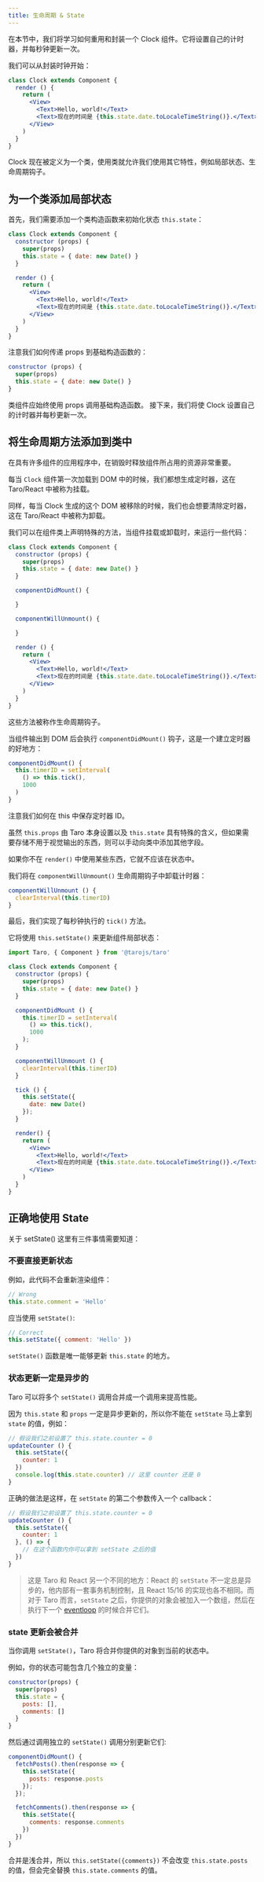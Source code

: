 ```yaml
---
title: 生命周期 & State
---
```


在本节中，我们将学习如何重用和封装一个 Clock 组件。它将设置自己的计时器，并每秒钟更新一次。

我们可以从封装时钟开始：

```jsx
class Clock extends Component {
  render () {
    return (
      <View>
        <Text>Hello, world!</Text>
        <Text>现在的时间是 {this.state.date.toLocaleTimeString()}.</Text>
      </View>
    )
  }
}
```

Clock 现在被定义为一个类，使用类就允许我们使用其它特性，例如局部状态、生命周期钩子。

## 为一个类添加局部状态

首先，我们需要添加一个类构造函数来初始化状态 `this.state`：

```jsx
class Clock extends Component {
  constructor (props) {
    super(props)
    this.state = { date: new Date() }
  }

  render () {
    return (
      <View>
        <Text>Hello, world!</Text>
        <Text>现在的时间是 {this.state.date.toLocaleTimeString()}.</Text>
      </View>
    )
  }
}
```

注意我们如何传递 props 到基础构造函数的：

```jsx
constructor (props) {
  super(props)
  this.state = { date: new Date() }
}
```

类组件应始终使用 props 调用基础构造函数。 接下来，我们将使 Clock 设置自己的计时器并每秒更新一次。

## 将生命周期方法添加到类中

在具有许多组件的应用程序中，在销毁时释放组件所占用的资源非常重要。

每当 `Clock` 组件第一次加载到 DOM 中的时候，我们都想生成定时器，这在 Taro/React 中被称为挂载。

同样，每当 Clock 生成的这个 DOM 被移除的时候，我们也会想要清除定时器，这在 Taro/React 中被称为卸载。

我们可以在组件类上声明特殊的方法，当组件挂载或卸载时，来运行一些代码：

```jsx
class Clock extends Component {
  constructor (props) {
    super(props)
    this.state = { date: new Date() }
  }

  componentDidMount() {

  }

  componentWillUnmount() {

  }

  render () {
    return (
      <View>
        <Text>Hello, world!</Text>
        <Text>现在的时间是 {this.state.date.toLocaleTimeString()}.</Text>
      </View>
    )
  }
}
```

这些方法被称作生命周期钩子。

当组件输出到 DOM 后会执行 `componentDidMount()` 钩子，这是一个建立定时器的好地方：

```jsx
componentDidMount() {
  this.timerID = setInterval(
    () => this.tick(),
    1000
  )
}
```

注意我们如何在 this 中保存定时器 ID。

虽然 `this.props` 由 Taro 本身设置以及 `this.state` 具有特殊的含义，但如果需要存储不用于视觉输出的东西，则可以手动向类中添加其他字段。

如果你不在 `render()` 中使用某些东西，它就不应该在状态中。

我们将在 `componentWillUnmount()` 生命周期钩子中卸载计时器：

```jsx
componentWillUnmount () {
  clearInterval(this.timerID)
}
```

最后，我们实现了每秒钟执行的 `tick()` 方法。

它将使用 `this.setState()` 来更新组件局部状态：

```jsx
import Taro, { Component } from '@tarojs/taro'

class Clock extends Component {
  constructor (props) {
    super(props)
    this.state = { date: new Date() }
  }

  componentDidMount () {
    this.timerID = setInterval(
      () => this.tick(),
      1000
    );
  }

  componentWillUnmount () {
    clearInterval(this.timerID)
  }

  tick () {
    this.setState({
      date: new Date()
    });
  }

  render() {
    return (
      <View>
        <Text>Hello, world!</Text>
        <Text>现在的时间是 {this.state.date.toLocaleTimeString()}.</Text>
      </View>
    )
  }
}
```

## 正确地使用 State

关于 setState() 这里有三件事情需要知道：

### 不要直接更新状态

例如，此代码不会重新渲染组件：

```jsx
// Wrong
this.state.comment = 'Hello'
```

应当使用 `setState()`:

```jsx
// Correct
this.setState({ comment: 'Hello' })
```

`setState()` 函数是唯一能够更新 `this.state` 的地方。

### 状态更新一定是异步的

Taro 可以将多个 `setState()` 调用合并成一个调用来提高性能。

因为 `this.state` 和 `props` 一定是异步更新的，所以你不能在 `setState` 马上拿到 `state` 的值，例如：

```jsx
// 假设我们之前设置了 this.state.counter = 0
updateCounter () {
  this.setState({
    counter: 1
  })
  console.log(this.state.counter) // 这里 counter 还是 0
}
```

正确的做法是这样，在 `setState` 的第二个参数传入一个 callback：

```jsx
// 假设我们之前设置了 this.state.counter = 0
updateCounter () {
  this.setState({
    counter: 1
  }, () => {
    // 在这个函数内你可以拿到 setState 之后的值
  })
}
```

> 这是 Taro 和 React 另一个不同的地方：React 的 `setState` 不一定总是异步的，他内部有一套事务机制控制，且 React 15/16 的实现也各不相同。而对于 Taro 而言，`setState` 之后，你提供的对象会被加入一个数组，然后在执行下一个 [eventloop](https://github.com/aooy/blog/issues/5) 的时候合并它们。

### state 更新会被合并

当你调用 `setState()`，Taro 将合并你提供的对象到当前的状态中。

例如，你的状态可能包含几个独立的变量：

```jsx
constructor(props) {
  super(props)
  this.state = {
    posts: [],
    comments: []
  }
}
```

然后通过调用独立的 `setState()` 调用分别更新它们:

```jsx
componentDidMount() {
  fetchPosts().then(response => {
    this.setState({
      posts: response.posts
    });
  });

  fetchComments().then(response => {
    this.setState({
      comments: response.comments
    })
  })
}
```

合并是浅合并，所以 `this.setState({comments})` 不会改变 `this.state.posts` 的值，但会完全替换 `this.state.comments` 的值。

